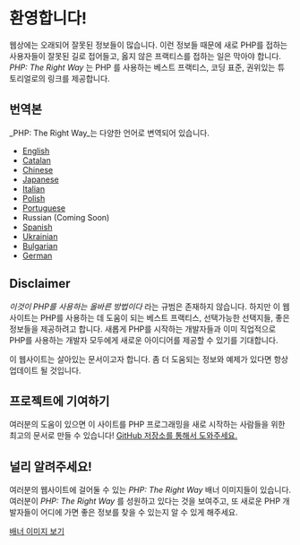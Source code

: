 # 환영합니다!

웹상에는 오래되어 잘못된 정보들이 많습니다. 이런 정보들 때문에 새로 PHP를 접하는 사용자들이 잘못된 길로 접어들고, 
옳지 않은 프랙티스를 접하는 일은 막아야 합니다. _PHP: The Right Way_ 는 PHP 를 사용하는 베스트 프랙티스,
코딩 표준, 권위있는 튜토리얼로의 링크를 제공합니다.

## 번역본

_PHP: The Right Way_는 다양한 언어로 변역되어 있습니다.

* [English](http://www.phptherightway.com)
* [Catalan](http://ca.phptherightway.com)
* [Chinese](http://wulijun.github.com/php-the-right-way)
* [Japanese](http://ja.phptherightway.com)
* [Italian](http://it.phptherightway.com)
* [Polish](http://pl.phptherightway.com/)
* [Portuguese](http://br.phptherightway.com/)
* Russian (Coming Soon)
* [Spanish](http://es.phptherightway.com)
* [Ukrainian](http://iflista.github.com/php-the-right-way/)
* [Bulgarian](http://bg.phptherightway.com/)
* [German](http://rwetzlmayr.github.io/php-the-right-way/)

## Disclaimer

_이것이 PHP를 사용하는 올바른 방법이다_ 라는 규범은 존재하지 않습니다. 하지만 이 웹사이트는 PHP를 사용하는 
데 도움이 되는 베스트 프랙티스, 선택가능한 선택지들, 좋은 정보들을 제공하려고 합니다. 새롭게 PHP를 
시작하는 개발자들과 이미 직업적으로 PHP를 사용하는 개발자 모두에게 새로운 아이디어를 제공할 수 있기를
기대합니다.

이 웹사이트는 살아있는 문서이고자 합니다. 좀 더 도움되는 정보와 예제가 있다면 항상 업데이트 될 것입니다.

## 프로젝트에 기여하기

여러분의 도움이 있으면 이 사이트를 PHP 프로그래밍을 새로 시작하는 사람들을 위한 최고의 문서로 만들 수 있습니다! [GitHub 저장소를 통해서 도와주세요.][1]

## 널리 알려주세요!

여러분의 웹사이트에 걸어둘 수 있는 _PHP: The Right Way_ 배너 이미지들이 있습니다. 여러분이 _PHP: The Right Way_ 를
성원하고 있다는 것을 보여주고, 또 새로운 PHP 개발자들이 어디에 가면 좋은 정보를 찾을 수 있는지 알 수 있게 해주세요.

[배너 이미지 보기][2]

[1]: https://github.com/wafe/php-the-right-way
[2]: /php-the-right-way/banners.html
